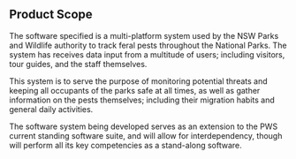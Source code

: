 ## Product Scope

The software specified is a multi-platform system used by the NSW Parks and Wildlife authority to track feral pests throughout the National Parks. The system has receives data input from a multitude of users; including visitors, tour guides, and the staff themselves.

This system is to serve the purpose of monitoring potential threats and keeping all occupants of the parks safe at all times, as well as gather information on the pests themselves; including their migration habits and general daily activities.

The software system being developed serves as an extension to the PWS current standing software suite, and will allow for interdependency, though will perform all its key competencies as a stand-along software.